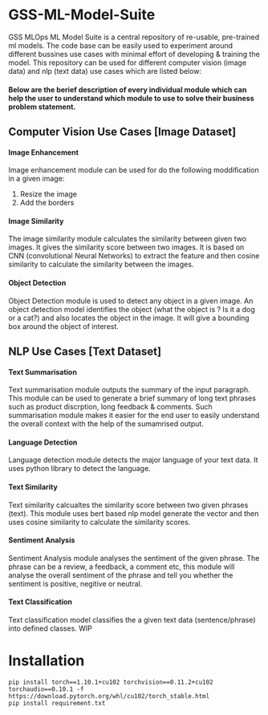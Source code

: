 # GSS-ML-Model-Suite
GSS MLOps ML Model Suite is a central repository of re-usable, pre-trained ml models. The code base can be easily used to experiment around different bussines use cases with minimal effort of developing & training the model. This repository can be used for different computer vision (image data) and nlp (text data) use cases which are listed below:

#### Below are the berief description of every individual module which can help the user to understand which module to use to solve their business problem statement.

## Computer Vision Use Cases [Image Dataset]
#### Image Enhancement
Image enhancement module can be used for do the following moddification in a given image: 
1. Resize the image
2. Add the borders 
#### Image Similarity
The image similarity module calculates the similarity between given two images. It gives the similarity score between two images. It is based on CNN (convolutional Neural Networks) to extract the feature and then cosine similarity to calculate the similarity between the images.

#### Object Detection
Object Detection module is used to detect any object in a given image. An object detection model identifies the object (what the object is ? Is it a dog or a cat?) and also locates the object in the image. It will give a bounding box around the object of interest. <Add an example image>
## NLP Use Cases [Text Dataset]
#### Text Summarisation
Text summarisation module outputs the summary of the input paragraph. This module can be used to generate a brief summary of long text phrases such as product discrption, long feedback & comments. Such summarisation module makes it easier for the end user to easily understand the overall context with the help of the sumamrised output. 
#### Language Detection
 Language detection module detects the major language of your text data. It uses python library to detect the language.
#### Text Similarity
Text similarity calcualtes the similarity score between two given phrases (text). This module uses bert based nlp model generate the vector and then uses cosine similarity to calculate the similarity scores.  
#### Sentiment Analysis
Sentiment Analysis module analyses the sentiment of the given phrase. The phrase can be a review, a feedback, a comment etc, this module will analyse the overall sentiment of the phrase and tell you whether the sentiment is positive, negitive or neutral. 
#### Text Classification
Text classification model classifies the a given text data (sentence/phrase) into defined classes. WIP

# Installation
```
pip install torch==1.10.1+cu102 torchvision==0.11.2+cu102 torchaudio==0.10.1 -f https://download.pytorch.org/whl/cu102/torch_stable.html
pip install requirement.txt
```

